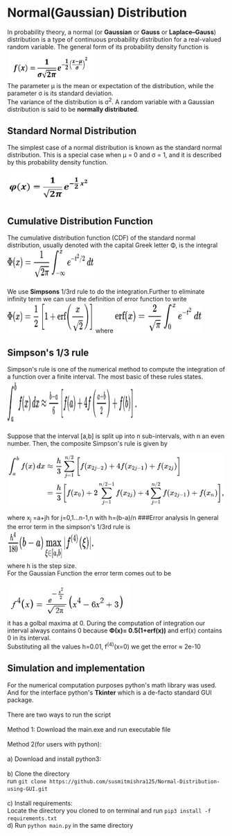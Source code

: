 # Normal(Gaussian) Distribution
In probability theory, a normal (or **Gaussian** or **Gauss** or **Laplace–Gauss**) distribution is a type of continuous probability distribution for a real-valued random variable. The general form of its probability density function is<br />
<img src="images/expression.png" width="200" height="70"><br />
The parameter &mu; is the mean or expectation of the distribution, while the parameter σ is its standard deviation.<br />The variance of the distribution is &sigma;<sup>2</sup>. A random variable with a Gaussian distribution is said to be **normally distributed**.			
## Standard Normal Distribution
The simplest case of a normal distribution is known as the standard normal distribution. This is a special case when &mu; = 0 and &sigma; = 1, and it is described by this probability density function.<br />		
<img src="images/expression_standard.png" width ="190" height ="65">	
## Cumulative Distribution Function
The cumulative distribution function (CDF) of the standard normal distribution, usually denoted with the capital Greek letter &Phi;, is the integral<br />
<img src="images/Phi.svg" width="200" height="70"><br />		
We use **Simpsons** 1/3rd rule to do the integration.Further to eliminate infinity term we can use the definition of error function to write<br />
<img src="images/erf.svg" width="200" height="70">  where <img src="images/erf1.svg" width="200" height="70">

## Simpson's 1/3 rule
Simpson's rule is one of the numerical method to compute the integration of a function over a finite interval. The most basic of these rules states.<br />
<img src ="images/simpson.svg" width ="300" height ="100"><br />					
Suppose that the interval [a,b] is split up into n sub-intervals, with n an even number. Then, the composite Simpson's rule is given by<br />

<img src="images/simpson_composite.svg"><br />

where x<sub>j</sub> =a+jh for j=0,1...n-1,n with h=(b-a)/n
###Error analysis
In general the error term in the simpson's 1/3rd rule is<br />
<img src="images/error.svg" width="200" height="70"><br />
where h is the step size.<br />
For the Gaussian Function the error term comes out to be<br />	
<img src ="images/4derivative.png"><br />
it has a golbal maxima at 0. During the computation of integration our interval always contains 0 because
**&Phi;(x)= 0.5(1+erf(x))** and erf(x) contains 0 in its interval.<br />
Substituting all the values h=0.01, f<sup>(4)</sup>(x=0) we get the error ≈ 2e-10
## Simulation and implementation
For the numerical computation purposes python's math library was used.<br />
And for the interface python's **Tkinter** which is a de-facto standard GUI package.<br />		
There are two ways to run the script<br />	
Method 1:  Download the main.exe and run executable file<br />				
Method 2(for users with python):<br />		
a) Download and install python3:<br />		
b) Clone the directory<br />
run ```git clone https://github.com/susmitmishra125/Normal-Distribution-using-GUI.git```<br />			
c) Install requirements:<br />
Locate the directory you cloned to on terminal and run ```pip3 install -f requirements.txt```<br />
d) Run ```python main.py``` in the same directory



